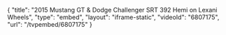 {
    "title": "2015 Mustang GT & Dodge Challenger SRT 392 Hemi on Lexani Wheels",
    "type": "embed",
    "layout": "iframe-static",
    "videoId": "6807175",
    "url": "\/tvpembed\/6807175"
}
